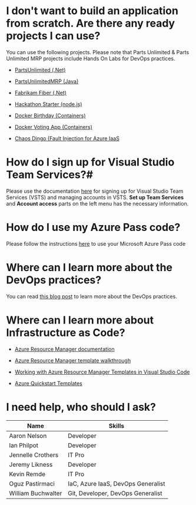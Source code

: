 # I don't want to build an application from scratch. Are there any ready projects I can use? #

You can use the following projects. Please note that Parts Unlimited & Parts Unlimited MRP projects include Hands On Labs for DevOps practices.

- [PartsUnlimited (.Net)](https://github.com/Microsoft/PartsUnlimited)

- [PartsUnlimitedMRP (Java)](https://github.com/Microsoft/PartsUnlimitedMRP)

- [Fabrikam Fiber (.Net)](https://github.com/dtzar/FabrikamFiber)

- [Hackathon Starter (node.js)](https://github.com/sahat/hackathon-starter)

- [Docker Birthday (Containers)](https://github.com/docker/docker-birthday-3)

- [Docker Voting App (Containers)](https://github.com/docker/example-voting-app)

- [Chaos Dingo (Fault Injection for Azure IaaS](https://github.com/jmspring/chaos-dingo)


# How do I sign up for Visual Studio Team Services?#

Please use the documentation [here](https://www.visualstudio.com/en-us/docs/setup-admin/team-services/sign-up-for-visual-studio-team-services) for signing up for Visual Studio Team Services (VSTS) and managing accounts in VSTS. **Set up Team Services** and **Account access** parts on the left menu has the necessary information.


# How do I use my Azure Pass code? #

Please follow the instructions [here](https://www.microsoftazurepass.com/) to use your Microsoft Azure Pass code


# Where can I learn more about the DevOps practices? #

You can read [this blog post](http://www.itproguy.com/devops-practices/) to learn more about the DevOps practices. 


# Where can I learn more about Infrastructure as Code? #

- [Azure Resource Manager documentation](https://azure.microsoft.com/en-us/documentation/articles/resource-group-overview/)

- [Azure Resource Manager template walkthrough](https://azure.microsoft.com/en-us/documentation/articles/resource-manager-template-walkthrough)

- [Working with Azure Resource Manager Templates in Visual Studio Code](https://azure.microsoft.com/en-us/documentation/articles/resource-manager-vs-code/)

- [Azure Quickstart Templates](https://github.com/Azure/azure-quickstart-templates)

# I need help, who should I ask?

| Name               | Skills                             |
|--------------------|------------------------------------|
| Aaron Nelson       | Developer                          |
| Ian Philpot        | Developer                          |
| Jennelle Crothers  | IT Pro                             |
| Jeremy Likness     | Developer                          |
| Kevin Remde        | IT Pro                             |
| Oguz Pastirmaci    | IaC, Azure IaaS, DevOps Generalist |
| William Buchwalter | Git, Developer, DevOps Generalist |
